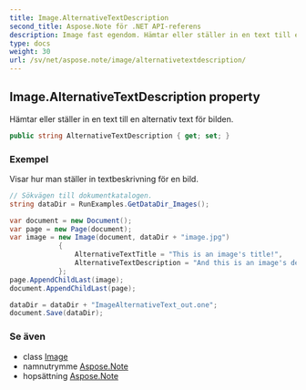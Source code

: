 ```yaml
---
title: Image.AlternativeTextDescription
second_title: Aspose.Note för .NET API-referens
description: Image fast egendom. Hämtar eller ställer in en text till en alternativ text för bilden.
type: docs
weight: 30
url: /sv/net/aspose.note/image/alternativetextdescription/
---
```

## Image.AlternativeTextDescription property

Hämtar eller ställer in en text till en alternativ text för bilden.

```csharp
public string AlternativeTextDescription { get; set; }
```

### Exempel

Visar hur man ställer in textbeskrivning för en bild.

```csharp
// Sökvägen till dokumentkatalogen.
string dataDir = RunExamples.GetDataDir_Images();

var document = new Document();
var page = new Page(document);
var image = new Image(document, dataDir + "image.jpg")
            {
                AlternativeTextTitle = "This is an image's title!",
                AlternativeTextDescription = "And this is an image's description!"
            };
page.AppendChildLast(image);
document.AppendChildLast(page);

dataDir = dataDir + "ImageAlternativeText_out.one";
document.Save(dataDir);
```

### Se även

* class [Image](../)
* namnutrymme [Aspose.Note](../../image/)
* hopsättning [Aspose.Note](../../../)


